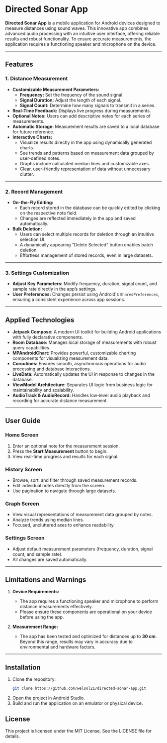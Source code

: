 # Directed Sonar App

**Directed Sonar App** is a mobile application for Android devices designed to measure distances using sound waves. This innovative app combines advanced audio processing with an intuitive user interface, offering reliable results and robust functionality. To ensure accurate measurements, the application requires a functioning speaker and microphone on the device.

---

## Features

### 1. **Distance Measurement**
- **Customizable Measurement Parameters:**
  - **Frequency:** Set the frequency of the sound signal.
  - **Signal Duration:** Adjust the length of each signal.
  - **Signal Count:** Determine how many signals to transmit in a series.
- **Real-Time Feedback:** Displays live progress during measurements.
- **Optional Notes:** Users can add descriptive notes for each series of measurements.
- **Automatic Storage:** Measurement results are saved to a local database for future reference.
- **Interactive Charts:**
  - Visualize results directly in the app using dynamically generated charts.
  - See trends and patterns based on measurement data grouped by user-defined notes.
  - Graphs include calculated median lines and customizable axes.
  - Clear, user-friendly representation of data without unnecessary clutter.

---

### 2. **Record Management**
- **On-the-Fly Editing:**
  - Each record stored in the database can be quickly edited by clicking on the respective note field.
  - Changes are reflected immediately in the app and saved automatically.
- **Bulk Deletion:**
  - Users can select multiple records for deletion through an intuitive selection UI.
  - A dynamically appearing "Delete Selected" button enables batch deletion.
  - Effortless management of stored records, even in large datasets.

---

### 3. **Settings Customization**
- **Adjust Key Parameters:** Modify frequency, duration, signal count, and sample rate directly in the app’s settings.
- **User Preferences:** Changes persist using Android's `SharedPreferences`, ensuring a consistent experience across app sessions.

---

## Applied Technologies
- **Jetpack Compose:** A modern UI toolkit for building Android applications with fully declarative components.
- **Room Database:** Manages local storage of measurements with robust query capabilities.
- **MPAndroidChart:** Provides powerful, customizable charting components for visualizing measurement data.
- **Coroutines:** Ensures smooth, asynchronous operations for audio processing and database interactions.
- **LiveData:** Automatically updates the UI in response to changes in the database.
- **ViewModel Architecture:** Separates UI logic from business logic for maintainability and scalability.
- **AudioTrack & AudioRecord:** Handles low-level audio playback and recording for accurate distance measurement.

---

## User Guide

### Home Screen
1. Enter an optional note for the measurement session.
2. Press the **Start Measurement** button to begin.
3. View real-time progress and results for each signal.

### History Screen
- Browse, sort, and filter through saved measurement records.
- Edit individual notes directly from the screen.
- Use pagination to navigate through large datasets.

### Graph Screen
- View visual representations of measurement data grouped by notes.
- Analyze trends using median lines.
- Focused, uncluttered axes to enhance readability.

### Settings Screen
- Adjust default measurement parameters (frequency, duration, signal count, and sample rate).
- All changes are saved automatically.

---

## Limitations and Warnings

1. **Device Requirements:**
   - The app requires a functioning speaker and microphone to perform distance measurements effectively.
   - Please ensure these components are operational on your device before using the app.

2. **Measurement Range:**
   - The app has been tested and optimized for distances up to **30 cm**. Beyond this range, results may vary in accuracy due to environmental and hardware factors.

---

## Installation
1. Clone the repository:  
   ```bash
   git clone https://github.com/welsol21/directed-sonar-app.git
   ```
2. Open the project in Android Studio.
3. Build and run the application on an emulator or physical device.

## License

This project is licensed under the MIT License. See the LICENSE file for details.
